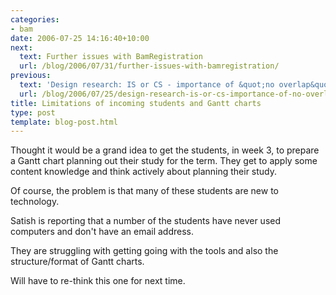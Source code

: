 ```yaml
---
categories:
- bam
date: 2006-07-25 14:16:40+10:00
next:
  text: Further issues with BamRegistration
  url: /blog/2006/07/31/further-issues-with-bamregistration/
previous:
  text: 'Design research: IS or CS - importance of &quot;no overlap&quot;'
  url: /blog/2006/07/25/design-research-is-or-cs-importance-of-no-overlap/
title: Limitations of incoming students and Gantt charts
type: post
template: blog-post.html
---
```

Thought it would be a grand idea to get the students, in week 3, to prepare a Gantt chart planning out their study for the term. They get to apply some content knowledge and think actively about planning their study.

Of course, the problem is that many of these students are new to technology.

Satish is reporting that a number of the students have never used computers and don't have an email address.

They are struggling with getting going with the tools and also the structure/format of Gantt charts.

Will have to re-think this one for next time.